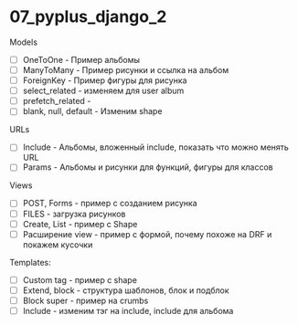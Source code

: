 # 07_pyplus_django_2

Models
- [ ] OneToOne - Пример альбомы
- [ ] ManyToMany - Пример рисунки и ссылка на альбом
- [ ] ForeignKey - Пример фигуры для рисунка
- [ ] select_related - изменяем для user album 
- [ ] prefetch_related - 
- [ ] blank, null, default - Изменим shape

URLs
- [ ] Include - Альбомы, вложенный include, показать что можно менять URL
- [ ] Params - Альбомы и рисунки для функций, фигуры для классов

Views
- [ ] POST, Forms - пример с созданием рисунка
- [ ] FILES - загрузка рисунков
- [ ] Create, List - пример с Shape
- [ ] Расширение view - пример с формой, почему похоже на DRF и покажем кусочки

Templates:
- [ ] Custom tag - пример с shape 
- [ ] Extend, block - структура шаблонов, блок и подблок
- [ ] Block super - пример на crumbs
- [ ] Include - изменим тэг на include, include для альбома
